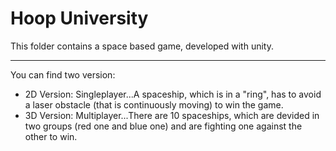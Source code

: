 # Hoop University

This folder contains a space based game, developed with unity. 

***

You can find two version:
- 2D Version: Singleplayer...A spaceship, which is in a "ring", has to avoid a laser obstacle (that is continuously moving) to win the game.
- 3D Version: Multiplayer...There are 10 spaceships, which are devided in two groups (red one and blue one) and are fighting one against the other to win. 
